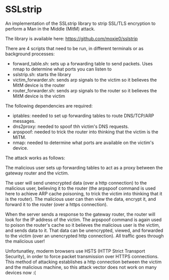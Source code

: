 # SSLstrip
An implementation of the SSLstrip library to strip SSL/TLS encryption to perform a Man in the Middle (MitM) attack.

The library is available here: https://github.com/moxie0/sslstrip

There are 4 scripts that need to be run, in different terminals or as background processes:
  - forward_table.sh: sets up a forwarding table to send packets. Uses nmap to determine what ports you can listen to
  - sslstrip.sh: starts the library
  - victim_forwarder.sh: sends arp signals to the victim so it believes the MitM device is the router
  - router_forwarder.sh: sends arp signals to the router so it believes the MitM device is the victim


The following dependencies are required:
  - iptables: needed to set up forwarding tables to route DNS/TCP/ARP messages.
  - dns2proxy: needed to spoof thh victim's DNS requests.
  - arpspoof: needed to trick the router into thinking that the victim is the MiTM.
  - nmap: needed to determine what ports are available on the victim's device.

The attack works as follows:

The malicious user sets up forwarding tables to act as a proxy between the gateway router and the victim.

The user will send unencrypted data (over a http connection) to the malicious user, believing it to the router (the arpspoof command is used here to achieve ARP cache poisoning, to trick the victim into thinking that it is the router). The malicious user can then view the data, encrypt it, and forward it to the router (over a https connection). 

When the server sends a response to the gateway router, the router will look for the IP address of the victim. The arpspoof command is again used to poison the router's cache so it believes the malicious user is the victim, and sends data to it. That data can be unencrypted, viewed, and forwarded to the victim (over an unencrypted http connection). All traffic goes through the malicious user!

Unfortunatley, moderm browsers use HSTS (HTTP Strict Transport Security), in order to force packet transmission over HTTPS connections. This method of attacking establishes a http connection between the victim and the malicious machine, so this attack vector does not work on many devices now :(
